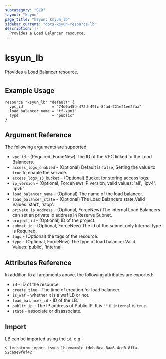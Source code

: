 ```yaml
---
subcategory: "SLB"
layout: "ksyun"
page_title: "ksyun: ksyun_lb"
sidebar_current: "docs-ksyun-resource-lb"
description: |-
  Provides a Load Balancer resource.
---
```


# ksyun_lb

Provides a Load Balancer resource.

#

## Example Usage

```hcl
resource "ksyun_lb" "default" {
  vpc_id             = "74d0a45b-472d-49fc-84ad-221e21ee23aa"
  load_balancer_name = "tf-xun1"
  type               = "public"
}
```

## Argument Reference

The following arguments are supported:

* `vpc_id` - (Required, ForceNew) The ID of the VPC linked to the Load Balancers.
* `access_logs_enabled` - (Optional) Default is `false`, Setting the value to `true` to enable the service.
* `access_logs_s3_bucket` - (Optional) Bucket for storing access logs.
* `ip_version` - (Optional, ForceNew) IP version, valid values: 'all', 'ipv4', 'ipv6'.
* `load_balancer_name` - (Optional) The name of the load balancer.
* `load_balancer_state` - (Optional) The Load Balancers state.Valid Values:'start', 'stop'.
* `private_ip_address` - (Optional, ForceNew) The internal Load Balancers can set an private ip address in Reserve Subnet.
* `project_id` - (Optional) ID of the project.
* `subnet_id` - (Optional, ForceNew) The id of the subnet.only Internal type is Required.
* `tags` - (Optional) the tags of the resource.
* `type` - (Optional, ForceNew) The type of load balancer.Valid Values:'public', 'internal'.

## Attributes Reference

In addition to all arguments above, the following attributes are exported:

* `id` - ID of the resource.
* `create_time` - The time of creation for load balancer.
* `is_waf` - whether it is a waf LB or not.
* `load_balancer_id` - ID of the LB.
* `public_ip` - The IP address of Public IP. It is `""` if `internal` is `true`.
* `state` - associate or disassociate.


## Import

LB can be imported using the `id`, e.g.

```
$ terraform import ksyun_lb.example fdeba8ca-8aa6-4cd0-8ffa-52ca9e9fef42
```

